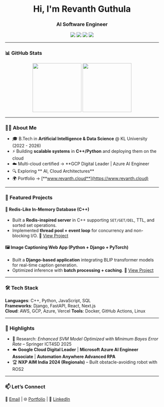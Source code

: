 <!-- Profile Header -->
<h1 align="center">Hi, I'm Revanth Guthula</h1>
<h3 align="center"> AI Software Engineer</h3>

<p align="center">
  <a href="mailto:revanthg2607@gmail.com"><img src="https://img.shields.io/badge/Email-Contact-blue?style=flat-square&logo=gmail"></a>
  <a href="https://www.linkedin.com/in/rev2607"><img src="https://img.shields.io/badge/LinkedIn-Connect-blue?style=flat-square&logo=linkedin"></a>
  <a href="https://github.com/rev2607"><img src="https://img.shields.io/badge/GitHub-Follow-black?style=flat-square&logo=github"></a>
  <a href="https://www.revanth.cloud"><img src="https://img.shields.io/badge/Portfolio-Visit-brightgreen?style=flat-square&logo=google-chrome"></a>
</p>

---

### 📊 **GitHub Stats**
<p align="center">
  <img src="https://github-readme-stats.vercel.app/api?username=rev2607&show_icons=true&theme=tokyonight" height="160"/>
  <img src="https://github-readme-stats.vercel.app/api/top-langs/?username=rev2607&layout=compact&theme=tokyonight" height="160"/>
</p>

---

### 🧑‍💻 **About Me**
- 🎓 B.Tech in **Artificial Intelligence & Data Science** @ KL University (2022 - 2026)
- ⚡ Building **scalable systems** in **C++/Python** and deploying them on the cloud
- ☁️ Multi-cloud certified → **GCP Digital Leader | Azure AI Engineer 
- 🔍 Exploring ** AI, Cloud Architectures**
- 🌍 Portfolio → [**www.revanth.cloud**](https://www.revanth.cloud)

---

### 🚀 **Featured Projects**

#### 🔴 Redis-Like In-Memory Database (C++)
- Built a **Redis-inspired server** in C++ supporting `SET/GET/DEL`, TTL, and sorted set operations.
- Implemented **thread pool + event loop** for concurrency and non-blocking I/O.
🔗 [View Project](https://github.com/rev2607/redis-x)

#### 🖼️ Image Captioning Web App (Python + Django + PyTorch)
- Built a **Django-based application** integrating BLIP transformer models for real-time caption generation.
- Optimized inference with **batch processing + caching**.
🔗 [View Project](https://github.com/rev2607/Django-web-application-image-captioning)


---

### 🛠️ **Tech Stack**

**Languages**: C++, Python, JavaScript, SQL  
**Frameworks**: Django, FastAPI, React, Next.js  
**Cloud**: AWS, GCP, Azure, Vercel
**Tools**: Docker, GitHub Actions, Linux  

---

### 🏅 **Highlights**
- 📄 Research: *Enhanced SVM Model Optimized with Minimum Bayes Error Rate* – Springer ICT4SD 2025  
- ☁️ **Google Cloud Digital Leader** | **Microsoft Azure AI Engineer Associate** | **Automation Anywhere Advanced RPA**  
- 🏆 **NXP AIM India 2024 (Regionals)** – Built obstacle-avoiding robot with ROS2  

---

### 📫 **Let’s Connect**
💌 [Email](mailto:revanthg2607@gmail.com) | 🌐 [Portfolio](https://www.revanth.cloud) | 💼 [LinkedIn](https://www.linkedin.com/in/rev2607)  
